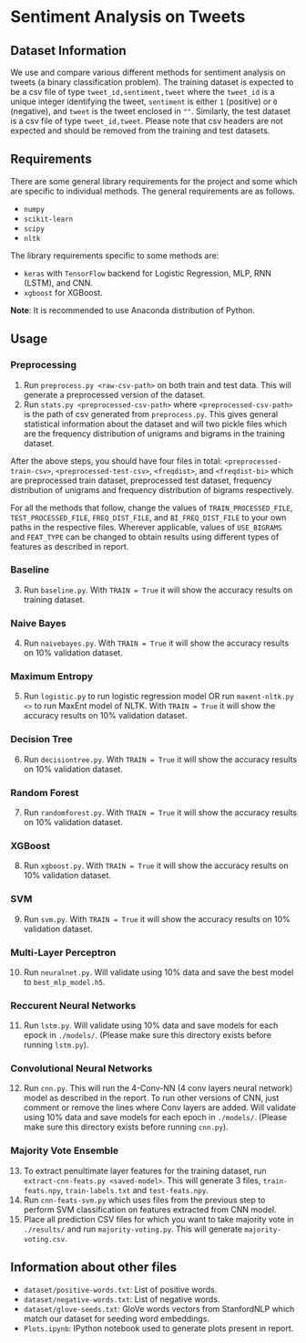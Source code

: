 # Sentiment Analysis on Tweets



## Dataset Information

We use and compare various different methods for sentiment analysis on tweets (a binary classification problem). The training dataset is expected to be a csv file of type `tweet_id,sentiment,tweet` where the `tweet_id` is a unique integer identifying the tweet, `sentiment` is either `1` (positive) or `0` (negative), and `tweet` is the tweet enclosed in `""`. Similarly, the test dataset is a csv file of type `tweet_id,tweet`. Please note that csv headers are not expected and should be removed from the training and test datasets.  

## Requirements

There are some general library requirements for the project and some which are specific to individual methods. The general requirements are as follows.  
* `numpy`
* `scikit-learn`
* `scipy`
* `nltk`

The library requirements specific to some methods are:
* `keras` with `TensorFlow` backend for Logistic Regression, MLP, RNN (LSTM), and CNN.
* `xgboost` for XGBoost.

**Note**: It is recommended to use Anaconda distribution of Python.

## Usage

### Preprocessing 

1. Run `preprocess.py <raw-csv-path>` on both train and test data. This will generate a preprocessed version of the dataset.
2. Run `stats.py <preprocessed-csv-path>` where `<preprocessed-csv-path>` is the path of csv generated from `preprocess.py`. This gives general statistical information about the dataset and will two pickle files which are the frequency distribution of unigrams and bigrams in the training dataset. 

After the above steps, you should have four files in total: `<preprocessed-train-csv>`, `<preprocessed-test-csv>`, `<freqdist>`, and `<freqdist-bi>` which are preprocessed train dataset, preprocessed test dataset, frequency distribution of unigrams and frequency distribution of bigrams respectively.

For all the methods that follow, change the values of `TRAIN_PROCESSED_FILE`, `TEST_PROCESSED_FILE`, `FREQ_DIST_FILE`, and `BI_FREQ_DIST_FILE` to your own paths in the respective files. Wherever applicable, values of `USE_BIGRAMS` and `FEAT_TYPE` can be changed to obtain results using different types of features as described in report.

### Baseline
3. Run `baseline.py`. With `TRAIN = True` it will show the accuracy results on training dataset.

### Naive Bayes
4. Run `naivebayes.py`. With `TRAIN = True` it will show the accuracy results on 10% validation dataset.

### Maximum Entropy
5. Run `logistic.py` to run logistic regression model OR run `maxent-nltk.py <>` to run MaxEnt model of NLTK. With `TRAIN = True` it will show the accuracy results on 10% validation dataset.

### Decision Tree
6. Run `decisiontree.py`. With `TRAIN = True` it will show the accuracy results on 10% validation dataset.

### Random Forest
7. Run `randomforest.py`. With `TRAIN = True` it will show the accuracy results on 10% validation dataset.

### XGBoost
8. Run `xgboost.py`. With `TRAIN = True` it will show the accuracy results on 10% validation dataset.

### SVM
9. Run `svm.py`. With `TRAIN = True` it will show the accuracy results on 10% validation dataset.

### Multi-Layer Perceptron
10. Run `neuralnet.py`. Will validate using 10% data and save the best model to `best_mlp_model.h5`.

### Reccurent Neural Networks
11. Run `lstm.py`. Will validate using 10% data and save models for each epock in `./models/`. (Please make sure this directory exists before running `lstm.py`).

### Convolutional Neural Networks
12. Run `cnn.py`. This will run the 4-Conv-NN (4 conv layers neural network) model as described in the report. To run other versions of CNN, just comment or remove the lines where Conv layers are added. Will validate using 10% data and save models for each epoch in `./models/`. (Please make sure this directory exists before running `cnn.py`). 

### Majority Vote Ensemble
13. To extract penultimate layer features for the training dataset, run `extract-cnn-feats.py <saved-model>`. This will generate 3 files, `train-feats.npy`, `train-labels.txt` and `test-feats.npy`.
14. Run `cnn-feats-svm.py` which uses files from the previous step to perform SVM classification on features extracted from CNN model.
15. Place all prediction CSV files for which you want to take majority vote in `./results/` and run `majority-voting.py`. This will generate `majority-voting.csv`.

## Information about other files

* `dataset/positive-words.txt`: List of positive words.
* `dataset/negative-words.txt`: List of negative words.
* `dataset/glove-seeds.txt`: GloVe words vectors from StanfordNLP which match our dataset for seeding word embeddings.
* `Plots.ipynb`: IPython notebook used to generate plots present in report.
